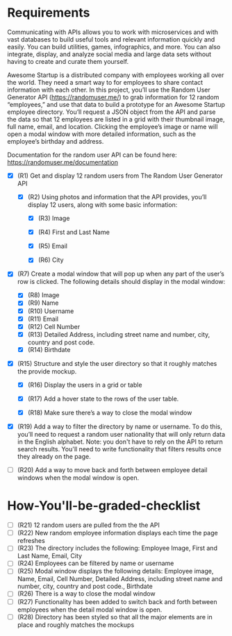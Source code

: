 # Requirements

Communicating with APIs allows you to work with microservices and with vast databases to build useful tools and relevant information quickly and easily. You can build utilities, games, infographics, and more. You can also integrate, display, and analyze social media and large data sets without having to create and curate them yourself.

Awesome Startup is a distributed company with employees working all over the world. They need a smart way to for employees to share contact information with each other. In this project, you’ll use the Random User Generator API (https://randomuser.me/) to grab information for 12 random “employees,” and use that data to build a prototype for an Awesome Startup employee directory. You’ll request a JSON object from the API and parse the data so that 12 employees are listed in a grid with their thumbnail image, full name, email, and location. Clicking the employee’s image or name will open a modal window with more detailed information, such as the employee’s birthday and address.

Documentation for the random user API can be found here: https://randomuser.me/documentation


- [x] (R1) Get and display 12 random users from The Random User Generator API

    - [x] (R2) Using photos and information that the API provides, you’ll display 12 users, along with some basic information:
      - [x] (R3) Image
      - [x] (R4) First and Last Name
      - [x] (R5) Email
      - [x] (R6) City


- [x] (R7) Create a modal window that will pop up when any part of the user’s row is clicked. The following details should display in the modal window:

    - [x] (R8) Image
    - [x] (R9) Name
    - [x] (R10) Username
    - [x] (R11) Email
    - [x] (R12) Cell Number
    - [x] (R13) Detailed Address, including street name and number, city, country and post code.
    - [x] (R14) Birthdate

- [x] (R15) Structure and style the user directory so that it roughly matches the provide mockup.

    - [x] (R16) Display the users in a grid or table
    - [x] (R17) Add a hover state to the rows of the user table.
    - [x] (R18) Make sure there’s a way to close the modal window


- [x] (R19) Add a way to filter the directory by name or username. To do this, you’ll need to request a random user nationality that will only return data in the English alphabet. Note: you don't have to rely on the API to return search results. You'll need to write functionality that filters results once they already on the page.

- [ ] (R20) Add a way to move back and forth between employee detail windows when the modal window is open.

# How-You'll-be-graded-checklist

- [ ] (R21) 12 random users are pulled from the the API
- [ ] (R22) New random employee information displays each time the page refreshes
- [ ] (R23) The directory includes the following: Employee Image, First and Last Name, Email, City
- [ ] (R24) Employees can be filtered by name or username 
- [ ] (R25) Modal window displays the following details: Employee image, Name, Email, Cell Number, Detailed Address, including street name and number, city, country and post code.,  Birthdate
- [ ] (R26) There is a way to close the modal window
- [ ] (R27) Functionality has been added to switch back and forth between employees when the detail modal window is open.
- [ ] (R28) Directory has been styled so that all the major elements are in place and roughly matches the mockups 
